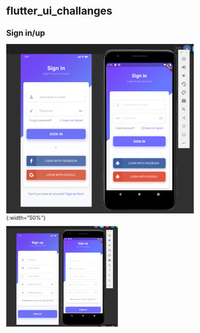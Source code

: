 # flutter_ui_challanges

## Sign in/up
![Sign up screenshots](sign_in_purple/results/login_1.png){:width="50%"}

<img src="sign_in_purple/results/login_2.png" width="300"/>
